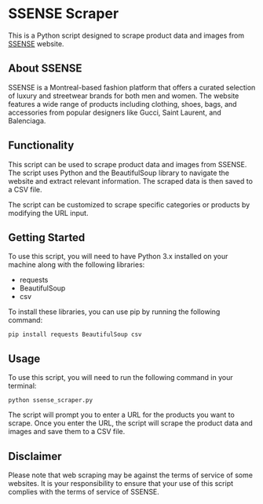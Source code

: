 # SSENSE Scraper

This is a Python script designed to scrape product data and images from [SSENSE](https://www.ssense.com/) website. 

## About SSENSE

SSENSE is a Montreal-based fashion platform that offers a curated selection of luxury and streetwear brands for both men and women. The website features a wide range of products including clothing, shoes, bags, and accessories from popular designers like Gucci, Saint Laurent, and Balenciaga.

## Functionality

This script can be used to scrape product data and images from SSENSE. The script uses Python and the BeautifulSoup library to navigate the website and extract relevant information. The scraped data is then saved to a CSV file.

The script can be customized to scrape specific categories or products by modifying the URL input. 

## Getting Started

To use this script, you will need to have Python 3.x installed on your machine along with the following libraries:

- requests
- BeautifulSoup
- csv

To install these libraries, you can use pip by running the following command:

`pip install requests BeautifulSoup csv`

## Usage

To use this script, you will need to run the following command in your terminal:

`python ssense_scraper.py`


The script will prompt you to enter a URL for the products you want to scrape. Once you enter the URL, the script will scrape the product data and images and save them to a CSV file.

## Disclaimer

Please note that web scraping may be against the terms of service of some websites. It is your responsibility to ensure that your use of this script complies with the terms of service of SSENSE.
